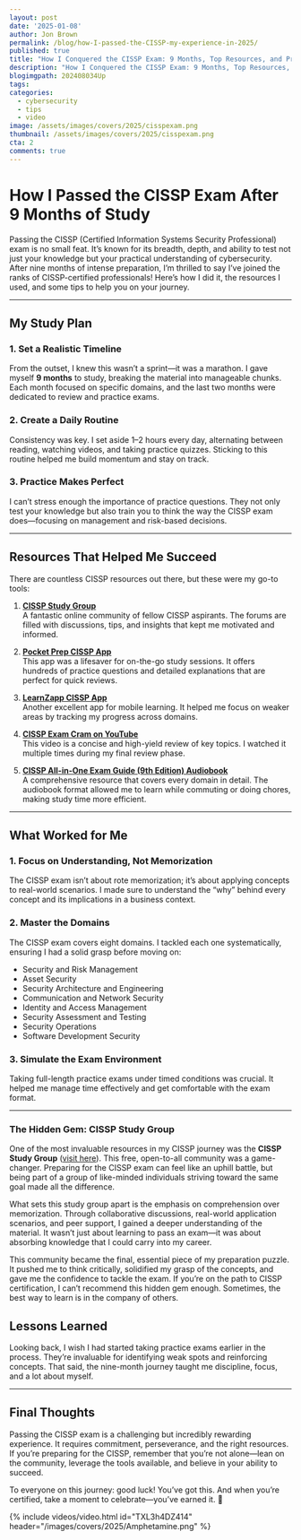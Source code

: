 ```yaml
---
layout: post
date: '2025-01-08'
author: Jon Brown
permalink: /blog/how-I-passed-the-CISSP-my-experience-in-2025/
published: true
title: "How I Conquered the CISSP Exam: 9 Months, Top Resources, and Proven Strategies"
description: "How I Conquered the CISSP Exam: 9 Months, Top Resources, and Proven Strategies"
blogimgpath: 202408034Up
tags:
categories:
  - cybersecurity
  - tips
  - video
image: /assets/images/covers/2025/cisspexam.png
thumbnail: /assets/images/covers/2025/cisspexam.png
cta: 2
comments: true
---
```

# How I Passed the CISSP Exam After 9 Months of Study  

Passing the CISSP (Certified Information Systems Security Professional) exam is no small feat. It’s known for its breadth, depth, and ability to test not just your knowledge but your practical understanding of cybersecurity. After nine months of intense preparation, I’m thrilled to say I’ve joined the ranks of CISSP-certified professionals! Here’s how I did it, the resources I used, and some tips to help you on your journey.  

---

## My Study Plan  

### 1. **Set a Realistic Timeline**  
From the outset, I knew this wasn’t a sprint—it was a marathon. I gave myself **9 months** to study, breaking the material into manageable chunks. Each month focused on specific domains, and the last two months were dedicated to review and practice exams.  

### 2. **Create a Daily Routine**  
Consistency was key. I set aside 1–2 hours every day, alternating between reading, watching videos, and taking practice quizzes. Sticking to this routine helped me build momentum and stay on track.  

### 3. **Practice Makes Perfect**  
I can’t stress enough the importance of practice questions. They not only test your knowledge but also train you to think the way the CISSP exam does—focusing on management and risk-based decisions.  

---

## Resources That Helped Me Succeed  

There are countless CISSP resources out there, but these were my go-to tools:  

1. **[CISSP Study Group](https://cisspstudygroup.com/)**  
   A fantastic online community of fellow CISSP aspirants. The forums are filled with discussions, tips, and insights that kept me motivated and informed.  

2. **[Pocket Prep CISSP App](https://www.pocketprep.com/exams/isc2-cissp/)**  
   This app was a lifesaver for on-the-go study sessions. It offers hundreds of practice questions and detailed explanations that are perfect for quick reviews.  

3. **[LearnZapp CISSP App](https://www.learnzapp.com/apps/cissp/)**  
   Another excellent app for mobile learning. It helped me focus on weaker areas by tracking my progress across domains.  

4. **[CISSP Exam Cram on YouTube](https://www.youtube.com/watch?v=_nyZhYnCNLA)**  
   This video is a concise and high-yield review of key topics. I watched it multiple times during my final review phase.  

5. **[CISSP All-in-One Exam Guide (9th Edition) Audiobook](https://books.apple.com/us/audiobook/cissp-all-in-one-exam-guide-ninth-edition/id1689165160)**  
   A comprehensive resource that covers every domain in detail. The audiobook format allowed me to learn while commuting or doing chores, making study time more efficient.  

---

## What Worked for Me  

### 1. **Focus on Understanding, Not Memorization**  
The CISSP exam isn’t about rote memorization; it’s about applying concepts to real-world scenarios. I made sure to understand the “why” behind every concept and its implications in a business context.  

### 2. **Master the Domains**  
The CISSP exam covers eight domains. I tackled each one systematically, ensuring I had a solid grasp before moving on:  
- Security and Risk Management  
- Asset Security  
- Security Architecture and Engineering  
- Communication and Network Security  
- Identity and Access Management  
- Security Assessment and Testing  
- Security Operations  
- Software Development Security  

### 3. **Simulate the Exam Environment**  
Taking full-length practice exams under timed conditions was crucial. It helped me manage time effectively and get comfortable with the exam format.  

---

### The Hidden Gem: CISSP Study Group

One of the most invaluable resources in my CISSP journey was the **CISSP Study Group** ([visit here](https://cisspstudygroup.com/)). This free, open-to-all community was a game-changer. Preparing for the CISSP exam can feel like an uphill battle, but being part of a group of like-minded individuals striving toward the same goal made all the difference.

What sets this study group apart is the emphasis on comprehension over memorization. Through collaborative discussions, real-world application scenarios, and peer support, I gained a deeper understanding of the material. It wasn’t just about learning to pass an exam—it was about absorbing knowledge that I could carry into my career.

This community became the final, essential piece of my preparation puzzle. It pushed me to think critically, solidified my grasp of the concepts, and gave me the confidence to tackle the exam. If you’re on the path to CISSP certification, I can’t recommend this hidden gem enough. Sometimes, the best way to learn is in the company of others.


## Lessons Learned  

Looking back, I wish I had started taking practice exams earlier in the process. They’re invaluable for identifying weak spots and reinforcing concepts. That said, the nine-month journey taught me discipline, focus, and a lot about myself.  

---

## Final Thoughts  

Passing the CISSP exam is a challenging but incredibly rewarding experience. It requires commitment, perseverance, and the right resources. If you’re preparing for the CISSP, remember that you’re not alone—lean on the community, leverage the tools available, and believe in your ability to succeed.  

To everyone on this journey: good luck! You’ve got this. And when you’re certified, take a moment to celebrate—you’ve earned it. 🎉  

{% include videos/video.html id="TXL3h4DZ414" header="/images/covers/2025/Amphetamine.png" %}